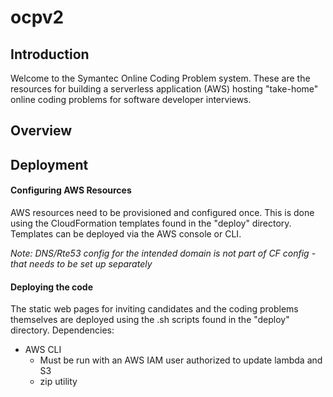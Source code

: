 # ocpv2

## Introduction
Welcome to the Symantec Online Coding Problem system.
These are the resources for building a serverless application (AWS) hosting "take-home" online coding problems for software developer interviews.


## Overview


## Deployment

#### Configuring AWS Resources
AWS resources need to be provisioned and configured once.
This is done using the CloudFormation templates found in the "deploy" directory.
Templates can be deployed via the AWS console or CLI.

*Note: DNS/Rte53 config for the intended domain is not part of CF config - that needs to be set up separately*

#### Deploying the code
The static web pages for inviting candidates and the coding problems themselves are deployed using the .sh scripts found in the "deploy" directory.
Dependencies:
- AWS CLI
  - Must be run with an AWS IAM user authorized to update lambda and S3
  - zip utility
